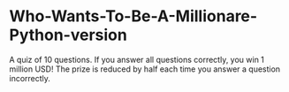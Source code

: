 # Who-Wants-To-Be-A-Millionare-Python-version
A quiz of 10 questions.
If you answer all questions correctly, you win 1 million USD!
The prize is reduced by half each time you answer a question incorrectly.
